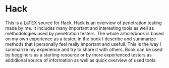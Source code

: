 # Hack

This is a LaTEX source for Hack. 
Hack is an overview of penetration testing made by me. 
It includes many important and interesting tools as well as methodologies used by penetration testers.
The whole article/book is based on my own experience as a tester, in the book I describe and summarize methods that I personally
feel really important and usefull. This is the way I summarize my experience and try to share it with others.
Book can be used by begginers as a starting resource or by more experienced testers as addidional source of information as well as quick overview of used tools.
